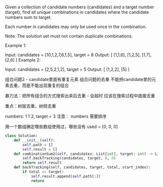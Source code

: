 Given a collection of candidate numbers (candidates) and a target number (target), find all unique combinations in candidates where the candidate numbers sum to target.

Each number in candidates may only be used once in the combination.

Note: The solution set must not contain duplicate combinations.

 

Example 1:

Input: candidates = [10,1,2,7,6,1,5], target = 8
Output: 
[
[1,1,6],
[1,2,5],
[1,7],
[2,6]
]
Example 2:

Input: candidates = [2,5,2,1,2], target = 5
Output: 
[
[1,2,2],
[5]
]


组合问题2 - candidate里面有重复元素
组合问题的去重
不能把candidate里的元素去重，而是不能出现重复的组合

暴力法：把所有组合的方式搜索出来后去重 - 会超时
应该在搜索过程中直接去重


重点：树层去重，树枝去重

numbers: 1 1 2,  target = 3
注意： numbers 需要排序

用一个数组确定哪些数组使用过，哪些没有
used = [0, 0, 0]




```python
class Solution:
    def __init__(self):
        self.path = []
        self.result = []
    def combinationSum2(self, candidates: List[int], target: int) -> List[List[int]]:
        self.backTracking(candidates, target, 0, 0)
        return self.result
    def backTracking(self, candidates, target, total, start_index):
        if total == target:
            self.result.append(self.path[:])
            return
        
        

```